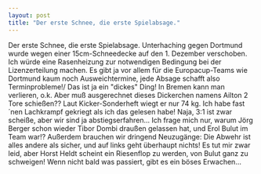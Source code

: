 ```yaml
---
layout: post
title: "Der erste Schnee, die erste Spielabsage."
---
```


Der erste Schnee, die erste Spielabsage. Unterhaching gegen Dortmund wurde wegen einer 15cm-Schneedecke auf den 1. Dezember verschoben. Ich würde eine Rasenheizung zur notwendigen Bedingung bei der Lizenzerteilung machen. Es gibt ja vor allem für die Europacup-Teams wie Dortmund kaum noch Ausweichtermine, jede Absage schafft also Terminprobleme!/ Das ist ja ein "dickes" Ding! In Bremen kann man verlieren, o.k. Aber muß ausgerechnet dieses Dickerchen namens Ailton 2 Tore schießen?? Laut Kicker-Sonderheft wiegt er nur 74 kg. Ich habe fast ´nen Lachkrampf gekriegt als ich das gelesen habe! Naja, 3:1 ist zwar scheiße, aber wir sind ja abstiegserfahren... Ich frage mich nur, warum Jörg Berger schon wieder Tibor Dombi draußen gelassen hat, und Erol Bulut im Team war!? Außerdem brauchen wir dringend Neuzugänge: Die Abwehr ist alles andere als sicher, und auf links geht überhaupt nichts! Es tut mir zwar leid, aber Horst Heldt scheint ein Riesenflop zu werden, von Bulut ganz zu schweigen! Wenn nicht bald was passiert, gibt es ein böses Erwachen...
